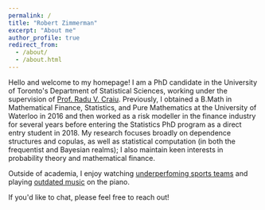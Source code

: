 ```yaml
---
permalink: /
title: "Robert Zimmerman"
excerpt: "About me"
author_profile: true
redirect_from: 
  - /about/
  - /about.html
---
```


Hello and welcome to my homepage! I am a PhD candidate in the University of Toronto's Department of Statistical Sciences, working under the supervision of [Prof. Radu V. Craiu](https://utstat.toronto.edu/craiu/). Previously, I obtained a B.Math in Mathematical Finance, Statistics, and Pure Mathematics at the University of Waterloo in 2016 and then worked as a risk modeller in the finance industry for several years before entering the Statistics PhD program as a direct entry student in 2018. My research focuses broadly on dependence structures and copulas, as well as statistical computation (in both the frequentist and Bayesian realms); I also maintain keen interests in probability theory and mathematical finance.

Outside of academia, I enjoy watching [underperfoming sports teams](https://grantland.com/features/worst-sports-city-world/) and playing [outdated music](https://en.wikipedia.org/wiki/Classical_music) on the piano.

If you'd like to chat, please feel free to reach out!